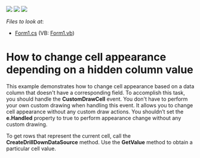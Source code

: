 <!-- default badges list -->
![](https://img.shields.io/endpoint?url=https://codecentral.devexpress.com/api/v1/VersionRange/128581647/13.1.4%2B)
[![](https://img.shields.io/badge/Open_in_DevExpress_Support_Center-FF7200?style=flat-square&logo=DevExpress&logoColor=white)](https://supportcenter.devexpress.com/ticket/details/E1296)
[![](https://img.shields.io/badge/📖_How_to_use_DevExpress_Examples-e9f6fc?style=flat-square)](https://docs.devexpress.com/GeneralInformation/403183)
<!-- default badges end -->
<!-- default file list -->
*Files to look at*:

* [Form1.cs](./CS/Form1.cs) (VB: [Form1.vb](./VB/Form1.vb))
<!-- default file list end -->
# How to change cell appearance depending on a hidden column value


<p>This example demonstrates how to change cell appearance based on a data column that doesn't have a corresponding field. To accomplish this task, you should handle the <strong>CustomDrawCell</strong> event. You don't have to perform your own custom drawing when handling this event. It allows you to change cell appearance without any custom draw actions. You shouldn’t set the <strong>e.Handled</strong> property to true to perform appearance change without any custom drawing.</p><p>To get rows that represent the current cell, call the <strong>CreateDrillDownDataSource</strong> method. Use the <strong>GetValue</strong> method to obtain a particular cell value.</p>

<br/>


